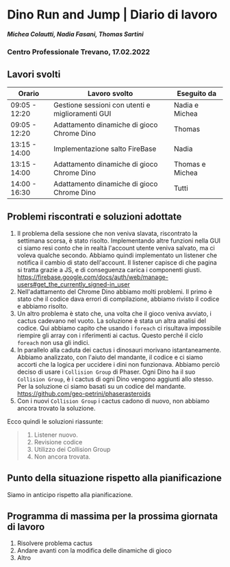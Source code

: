 # Dino Run and Jump | Diario di lavoro
##### Michea Colautti, Nadia Fasani, Thomas Sartini
### Centro Professionale Trevano, 17.02.2022

## Lavori svolti


|Orario         |Lavoro svolto                                     |Eseguito da        |
|---------------|------------------------------------------------- |-------------------|
| 09:05 - 12:20 | Gestione sessioni con utenti e miglioramenti GUI | Nadia e Michea    |
| 09:05 - 12:20 | Adattamento dinamiche di gioco Chrome Dino        | Thomas            |
| 13:15 - 14:00 | Implementazione salto FireBase                   | Nadia             |
| 13:15 - 14:00 | Adattamento dinamiche di gioco Chrome Dino       | Thomas e  Michea  |
| 14:00 - 16:30 | Adattamento dinamiche di gioco Chrome Dino       | Tutti             |

##  Problemi riscontrati e soluzioni adottate


1. Il problema della sessione che non veniva slavata, riscontrato la settimana scorsa, è stato risolto. Implementando altre funzioni nella GUI ci siamo resi conto che in realtà l'account utente veniva salvato, ma ci voleva qualche secondo. Abbiamo quindi implementato un listener che notifica il cambio di stato dell'account. Il listener capisce di che pagina si tratta grazie a JS, e di conseguenza carica i componenti giusti. https://firebase.google.com/docs/auth/web/manage-users#get_the_currently_signed-in_user
2. Nell'adattamento del Chrome Dino abbiamo molti problemi. Il primo è stato che il codice dava errori di compilazione, abbiamo rivisto il codice e abbiamo risolto.
3. Un altro problema è stato che, una volta che il gioco veniva avviato, i cactus cadevano nel vuoto. La soluzione è stata un altra analisi del codice. Qui abbiamo capito che usando i `foreach` ci risultava impossibile riempire gli array con i riferimenti ai cactus. Questo perché il ciclo `foreach` non usa gli indici.
4. In parallelo alla caduta dei cactus i dinosauri morivano istantaneamente. Abbiamo analizzato, con l'aiuto del mandante, il codice e ci siamo accorti che la logica per uccidere i dini non funzionava. Abbiamo perciò deciso di usare i `Collision Group` di Phaser. Ogni Dino ha il suo `Collision Group`, è i cactus di ogni Dino vengono aggiunti allo stesso. Per la soluzione ci siamo basati su un codice del mandante. https://github.com/geo-petrini/phaserasteroids
5. Con i nuovi `Collision Group` i cactus cadono di nuovo, non abbiamo ancora trovato la soluzione.



Ecco quindi le soluzioni riassunte:

>1. Listener nuovo.
>2. Revisione codice
>3. Utilizzo dei Collision Group
>4. Non ancora trovata.


##  Punto della situazione rispetto alla pianificazione
Siamo in anticipo rispetto alla pianificazione.

## Programma di massima per la prossima giornata di lavoro
1. Risolvere problema cactus
2. Andare avanti con la modifica delle dinamiche di gioco
3. Altro
